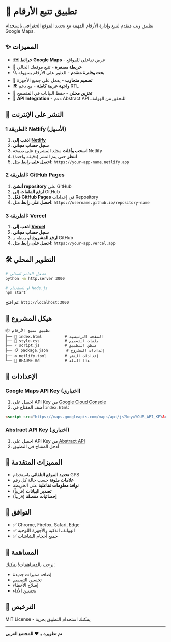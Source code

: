 # 🔢 تطبيق تتبع الأرقام

تطبيق ويب متقدم لتتبع وإدارة الأرقام المهمة مع تحديد الموقع الجغرافي باستخدام Google Maps.

## ✨ المميزات

- 🗺️ **خرائط Google Maps** - عرض تفاعلي للمواقع
- 📍 **خريطة مصغرة** - تتبع موقعك الحالي
- 🔍 **بحث وفلترة متقدم** - للعثور على الأرقام بسهولة
- 📱 **تصميم متجاوب** - يعمل على جميع الأجهزة
- 🌍 **واجهة عربية كاملة** - مع دعم RTL
- 💾 **تخزين محلي** - حفظ البيانات في المتصفح
- 🔐 **API Integration** - دعم Abstract API للتحقق من الهواتف

## 🚀 النشر على الإنترنت

### الطريقة 1: Netlify (الأسهل)

1. **اذهب إلى [Netlify](https://netlify.com)**
2. **سجل حساب مجاني**
3. **اسحب وأفلت** مجلد المشروع على صفحة Netlify
4. **انتظر** حتى يتم النشر (دقيقة واحدة)
5. **احصل على رابط** مثل: `https://your-app-name.netlify.app`

### الطريقة 2: GitHub Pages

1. **أنشئ repository** على GitHub
2. **ارفع الملفات** إلى GitHub
3. **فعّل GitHub Pages** في إعدادات Repository
4. **احصل على رابط** مثل: `https://username.github.io/repository-name`

### الطريقة 3: Vercel

1. **اذهب إلى [Vercel](https://vercel.com)**
2. **سجل حساب مجاني**
3. **ارفع المشروع** أو ربطه بـ GitHub
4. **احصل على رابط** مثل: `https://your-app.vercel.app`

## 🛠️ التطوير المحلي

```bash
# تشغيل الخادم المحلي
python -m http.server 3000

# أو باستخدام Node.js
npm start
```

ثم افتح: `http://localhost:3000`

## 📁 هيكل المشروع

```
📦 تطبيق تتبع الأرقام
├── 📄 index.html          # الصفحة الرئيسية
├── 🎨 style.css           # ملفات التصميم
├── ⚡ script.js           # منطق التطبيق
├── 📋 package.json        # إعدادات المشروع
├── ⚙️ netlify.toml        # إعدادات النشر
└── 📖 README.md           # هذا الملف
```

## 🔧 الإعدادات

### Google Maps API Key (اختياري)
1. احصل على API Key من [Google Cloud Console](https://console.cloud.google.com/)
2. أضف المفتاح في `index.html`:
```html
<script src="https://maps.googleapis.com/maps/api/js?key=YOUR_API_KEY&callback=initMap"></script>
```

### Abstract API Key (اختياري)
1. احصل على API Key من [Abstract API](https://www.abstractapi.com/)
2. أدخل المفتاح في التطبيق

## 🌟 المميزات المتقدمة

- **تحديد الموقع التلقائي** باستخدام GPS
- **علامات ملونة** حسب حالة كل رقم
- **نوافذ معلومات تفاعلية** على الخريطة
- **تصدير البيانات** (قريباً)
- **إحصائيات مفصلة** (قريباً)

## 📱 التوافق

- ✅ Chrome, Firefox, Safari, Edge
- ✅ الهواتف الذكية والأجهزة اللوحية
- ✅ جميع أحجام الشاشات

## 🤝 المساهمة

نرحب بالمساهمات! يمكنك:
- إضافة مميزات جديدة
- تحسين التصميم
- إصلاح الأخطاء
- تحسين الأداء

## 📄 الترخيص

MIT License - يمكنك استخدام التطبيق بحرية

---

**تم تطويره بـ ❤️ للمجتمع العربي**